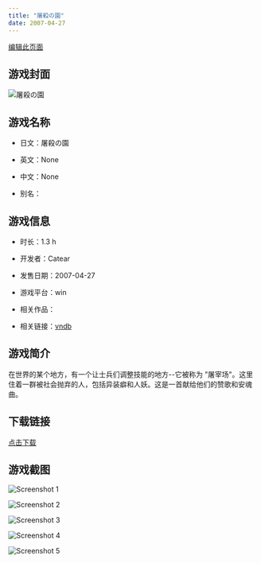 ```yaml
---
title: "屠殺の園"
date: 2007-04-27
---
```

[编辑此页面](https://github.com/ACG-3/ADV3-source/blob/main/source/_posts/%E5%B1%A0%E6%AE%BA%E3%81%AE%E5%9C%92.md)

## 游戏封面

![屠殺の園](https%3A//pan.timero.xyz/onedrive/img_lib_001/%E5%B1%A0%E6%AE%BA%E3%81%AE%E5%9C%92_cover.avif)


## 游戏名称

- 日文：屠殺の園
- 英文：None
- 中文：None

- 别名：


## 游戏信息

- 时长：1.3 h
- 开发者：Catear
- 发售日期：2007-04-27
- 游戏平台：win
- 相关作品：

- 相关链接：[vndb](https://vndb.org/v7421)


## 游戏简介

在世界的某个地方，有一个让士兵们调整技能的地方--它被称为 "屠宰场"。这里住着一群被社会抛弃的人，包括异装癖和人妖。这是一首献给他们的赞歌和安魂曲。




## 下载链接

[点击下载](https://pan.timero.xyz/onedrive/adv_lib_001/%E5%B1%A0%E6%AE%BA%E3%81%AE%E5%9C%92)


## 游戏截图


![Screenshot 1](https%3A//pan.timero.xyz/onedrive/img_lib_001/%E5%B1%A0%E6%AE%BA%E3%81%AE%E5%9C%92_Screenshot_1.avif)

![Screenshot 2](https%3A//pan.timero.xyz/onedrive/img_lib_001/%E5%B1%A0%E6%AE%BA%E3%81%AE%E5%9C%92_Screenshot_2.avif)

![Screenshot 3](https%3A//pan.timero.xyz/onedrive/img_lib_001/%E5%B1%A0%E6%AE%BA%E3%81%AE%E5%9C%92_Screenshot_3.avif)

![Screenshot 4](https%3A//pan.timero.xyz/onedrive/img_lib_001/%E5%B1%A0%E6%AE%BA%E3%81%AE%E5%9C%92_Screenshot_4.avif)

![Screenshot 5](https%3A//pan.timero.xyz/onedrive/img_lib_001/%E5%B1%A0%E6%AE%BA%E3%81%AE%E5%9C%92_Screenshot_5.avif)


